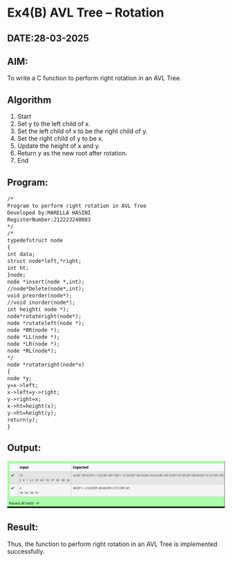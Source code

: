 # Ex4(B) AVL Tree – Rotation
## DATE:28-03-2025
## AIM:
To write a C function to perform right rotation in an AVL Tree.

## Algorithm
1. Start
2. Set y to the left child of x.
3. Set the left child of x to be the right child of y.
4. Set the right child of y to be x.
5. Update the height of x and y.
6. Return y as the new root after rotation.
7. End

## Program:
```
/*
Program to perform right rotation in AVL Tree
Developed by:MARELLA HASINI 
RegisterNumber:212223240083  
*/
/*
typedefstruct node
{
int data;
struct node*left,*right; 
int ht;
}node;
node *insert(node *,int);
//node*Delete(node*,int); 
void preorder(node*);
//void inorder(node*); 
int height( node *);
node*rotateright(node*); 
node *rotateleft(node *); 
node *RR(node *);
node *LL(node *); 
node *LR(node *); 
node *RL(node*);
*/
node *rotateright(node*x)
{
node *y; 
y=x->left;
x->left=y->right; 
y->right=x;
x->ht=height(x); 
y->ht=height(y); 
return(y);
}
```

## Output:
![alt text](image-1.png)


## Result:
Thus, the function to perform right rotation in an AVL Tree is implemented successfully.
